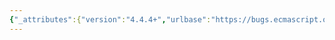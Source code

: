 ```yaml
---
{"_attributes":{"version":"4.4.4+","urlbase":"https://bugs.ecmascript.org/","maintainer":"dherman@mozilla.com"},"bug":{"bug_id":330,"creation_ts":"2012-04-03 10:03:00 -0700","short_desc":"ch15/15.9/15.9.3/S15.9.3.1_A5_T1 - T6 rely on some special Timezone such as GMT+8","delta_ts":"2013-02-20 12:24:08 -0800","product":"Test262","component":"ECMA-262 Tests","version":"unspecified","rep_platform":"All","op_sys":"All","bug_status":"CONFIRMED","priority":"Normal","bug_severity":"normal","everconfirmed":true,"reporter":{"uid":"utatane.tea","name":"Yusuke Suzuki"},"assigned_to":{"uid":"dfugate","name":"Dave Fugate"},"cc":["cf0hay","mstarzinger"],"long_desc":[{"commentid":855,"comment_count":0,"who":{"uid":"utatane.tea","name":"Yusuke Suzuki"},"bug_when":"2012-04-03 10:03:40 -0700","thetext":"Because ECMA262 5.1th section 15.9.3.1-10 `TimeClip(UTC(finalDate))`, [[PrimitiveValue]] of Date object created by Date Constructor relys on current Timezone.\n\nSo \nch15/15.9/15.9.3/S15.9.3.1_A5_T1\nch15/15.9/15.9.3/S15.9.3.1_A5_T2\nch15/15.9/15.9.3/S15.9.3.1_A5_T3\nch15/15.9/15.9.3/S15.9.3.1_A5_T4\nch15/15.9/15.9.3/S15.9.3.1_A5_T5\nch15/15.9/15.9.3/S15.9.3.1_A5_T6\ntest cases are failed at some Timezone which is not GMT+8 such as JST-9."},{"commentid":3194,"comment_count":1,"who":{"uid":"cf0hay","name":"Zoltán Halassy"},"bug_when":"2013-02-14 12:11:37 -0800","thetext":"Does the test probe for timezone handling/dst? If not, I think Date.UTC() would be a better choice.\n\nSome countries have predictable dst settings, others have government-made rules for it, which are not known for future dates without patches."},{"commentid":3198,"comment_count":2,"attachid":"26","who":{"uid":"utatane.tea","name":"Yusuke Suzuki"},"bug_when":"2013-02-15 09:06:43 -0800","thetext":"Created attachment 26\nrev1: Adjust to UTC8\n\nI've created patch to adjust Date result to UTC8.\nSince tested dates in these cases are not in range of DST, I think simple timezone shift code is enough for this."}],"attachment":[{"_attributes":{"isobsolete":"0","ispatch":"1"},"attachid":"26","date":"2013-02-15 09:06:00 -0800","delta_ts":"2013-02-15 09:06:43 -0800","desc":"rev1: Adjust to UTC8","filename":"adjust-to-utc8.patch","type":"text/plain","size":"17020","attacher":{"_attributes":{"name":"Yusuke Suzuki"},"_text":"utatane.tea"},"data":{"_attributes":{"encoding":"base64"},"_text":"ZGlmZiAtLWdpdCBhL3Rlc3QvaGFybmVzcy9zdGEuanMgYi90ZXN0L2hhcm5lc3Mvc3RhLmpzCi0t\nLSBhL3Rlc3QvaGFybmVzcy9zdGEuanMKKysrIGIvdGVzdC9oYXJuZXNzL3N0YS5qcwpAQCAtMTEx\nLDE2ICsxMTEsMjIgQEAgZnVuY3Rpb24gZm5TdXBwb3J0c1N0cmljdCgpIHsKICAgICAgICAgZXZh\nbCgnd2l0aCAoe30pIHt9Jyk7DQogICAgICAgICByZXR1cm4gZmFsc2U7DQogICAgIH0gY2F0Y2gg\nKGUpIHsNCiAgICAgICAgIHJldHVybiB0cnVlOw0KICAgICB9DQogfQ0KIA0KIC8vLS0tLS0tLS0t\nLS0tLS0tLS0tLS0tLS0tLS0tLS0tLS0tLS0tLS0tLS0tLS0tLS0tLS0tLS0tLS0tLS0tLS0tLS0t\nLS0tLS0tLS0tLS0NCitmdW5jdGlvbiBhZGp1c3RUb1VUQzgodmFsdWUpIHsNCisgIHZhciBvZmZz\nZXQgPSAoKC0obmV3IERhdGUoKSkuZ2V0VGltZXpvbmVPZmZzZXQoKSkgKyA4ICogNjApICogNjAg\nKiAxMDAwOw0KKyAgcmV0dXJuIG9mZnNldCArIHZhbHVlOw0KK30NCisNCisvLy0tLS0tLS0tLS0t\nLS0tLS0tLS0tLS0tLS0tLS0tLS0tLS0tLS0tLS0tLS0tLS0tLS0tLS0tLS0tLS0tLS0tLS0tLS0t\nLS0tLS0tLS0tDQogLy9WZXJpZnkgYWxsIGF0dHJpYnV0ZXMgc3BlY2lmaWVkIGRhdGEgcHJvcGVy\ndHkgb2YgZ2l2ZW4gb2JqZWN0Og0KIC8vdmFsdWUsIHdyaXRhYmxlLCBlbnVtZXJhYmxlLCBjb25m\naWd1cmFibGUNCiAvL0lmIGFsbCBhdHRyaWJ1dGUgdmFsdWVzIGFyZSBleHBlY3RlZCwgcmV0dXJu\nIHRydWUsIG90aGVyd2lzZSwgcmV0dXJuIGZhbHNlDQogZnVuY3Rpb24gZGF0YVByb3BlcnR5QXR0\ncmlidXRlc0FyZUNvcnJlY3Qob2JqLA0KICAgICAgICAgICAgICAgICAgICAgICAgICAgICAgICAg\nICAgICAgICAgIG5hbWUsDQogICAgICAgICAgICAgICAgICAgICAgICAgICAgICAgICAgICAgICAg\nICAgdmFsdWUsDQogICAgICAgICAgICAgICAgICAgICAgICAgICAgICAgICAgICAgICAgICAgd3Jp\ndGFibGUsDQogICAgICAgICAgICAgICAgICAgICAgICAgICAgICAgICAgICAgICAgICAgZW51bWVy\nYWJsZSwNCmRpZmYgLS1naXQgYS90ZXN0L3N1aXRlL2NoMTUvMTUuOS8xNS45LjMvUzE1LjkuMy4x\nX0E1X1QxLmpzIGIvdGVzdC9zdWl0ZS9jaDE1LzE1LjkvMTUuOS4zL1MxNS45LjMuMV9BNV9UMS5q\ncwotLS0gYS90ZXN0L3N1aXRlL2NoMTUvMTUuOS8xNS45LjMvUzE1LjkuMy4xX0E1X1QxLmpzCisr\nKyBiL3Rlc3Qvc3VpdGUvY2gxNS8xNS45LzE1LjkuMy9TMTUuOS4zLjFfQTVfVDEuanMKQEAgLTE2\nLDU2ICsxNiw1NiBAQAogICogQGRlc2NyaXB0aW9uIDIgYXJndW1lbnRzLCAoeWVhciwgbW9udGgp\nCiAgKi8KIAogJElOQ0xVREUoImVudmlyb25tZW50LmpzIik7CiAkSU5DTFVERSgibnVtZXJpY19j\nb252ZXJzaW9uLmpzIik7CiAkSU5DTFVERSgiRGF0ZV9jb25zdGFudHMuanMiKTsKICRJTkNMVURF\nKCJEYXRlX2xpYnJhcnkuanMiKTsNCiANCi1pZiAoLTIyMTE2Mzg0MDAwMDAgIT09IG5ldyBEYXRl\nKDE4OTksIDExKS52YWx1ZU9mKCkpIHsKK2lmICgtMjIxMTYzODQwMDAwMCAhPT0gYWRqdXN0VG9V\nVEM4KG5ldyBEYXRlKDE4OTksIDExKS52YWx1ZU9mKCkpKSB7CiAgICRGQUlMKCIjMTogSW5jb3Jy\nZWN0IHZhbHVlIG9mIERhdGUiKTsKIH0NCiANCi1pZiAoLTIyMDg5NjAwMDAwMDAgIT09IG5ldyBE\nYXRlKDE4OTksIDEyKS52YWx1ZU9mKCkpIHsKK2lmICgtMjIwODk2MDAwMDAwMCAhPT0gYWRqdXN0\nVG9VVEM4KG5ldyBEYXRlKDE4OTksIDEyKS52YWx1ZU9mKCkpKSB7CiAgICRGQUlMKCIjMjogSW5j\nb3JyZWN0IHZhbHVlIG9mIERhdGUiKTsKIH0NCiANCi1pZiAoLTIyMDg5NjAwMDAwMDAgIT09IG5l\ndyBEYXRlKDE5MDAsIDApLnZhbHVlT2YoKSkgeworaWYgKC0yMjA4OTYwMDAwMDAwICE9PSBhZGp1\nc3RUb1VUQzgobmV3IERhdGUoMTkwMCwgMCkudmFsdWVPZigpKSkgewogICAkRkFJTCgiIzM6IElu\nY29ycmVjdCB2YWx1ZSBvZiBEYXRlIik7CiB9DQogDQotaWYgKC0yNjQ5NjAwMDAwICE9PSBuZXcg\nRGF0ZSgxOTY5LCAxMSkudmFsdWVPZigpKSB7CitpZiAoLTI2NDk2MDAwMDAgIT09IGFkanVzdFRv\nVVRDOChuZXcgRGF0ZSgxOTY5LCAxMSkudmFsdWVPZigpKSkgewogICAkRkFJTCgiIzQ6IEluY29y\ncmVjdCB2YWx1ZSBvZiBEYXRlIik7CiB9DQogDQotaWYgKDI4ODAwMDAwICE9PSBuZXcgRGF0ZSgx\nOTY5LCAxMikudmFsdWVPZigpKSB7CitpZiAoMjg4MDAwMDAgIT09IGFkanVzdFRvVVRDOChuZXcg\nRGF0ZSgxOTY5LCAxMikudmFsdWVPZigpKSkgewogICAkRkFJTCgiIzU6IEluY29ycmVjdCB2YWx1\nZSBvZiBEYXRlIik7CiB9DQogDQotaWYgKDI4ODAwMDAwICE9PSBuZXcgRGF0ZSgxOTcwLCAwKS52\nYWx1ZU9mKCkpIHsKK2lmICgyODgwMDAwMCAhPT0gYWRqdXN0VG9VVEM4KG5ldyBEYXRlKDE5NzAs\nIDApLnZhbHVlT2YoKSkpIHsKICAgJEZBSUwoIiM2OiBJbmNvcnJlY3QgdmFsdWUgb2YgRGF0ZSIp\nOwogfQ0KIA0KLWlmICg5NDQwMzUyMDAwMDAgIT09IG5ldyBEYXRlKDE5OTksIDExKS52YWx1ZU9m\nKCkpIHsKK2lmICg5NDQwMzUyMDAwMDAgIT09IGFkanVzdFRvVVRDOChuZXcgRGF0ZSgxOTk5LCAx\nMSkudmFsdWVPZigpKSkgewogICAkRkFJTCgiIzc6IEluY29ycmVjdCB2YWx1ZSBvZiBEYXRlIik7\nCiB9DQogDQotaWYgKDk0NjcxMzYwMDAwMCAhPT0gbmV3IERhdGUoMTk5OSwgMTIpLnZhbHVlT2Yo\nKSkgeworaWYgKDk0NjcxMzYwMDAwMCAhPT0gYWRqdXN0VG9VVEM4KG5ldyBEYXRlKDE5OTksIDEy\nKS52YWx1ZU9mKCkpKSB7CiAgICRGQUlMKCIjODogSW5jb3JyZWN0IHZhbHVlIG9mIERhdGUiKTsK\nIH0NCiANCi1pZiAoOTQ2NzEzNjAwMDAwICE9PSBuZXcgRGF0ZSgyMDAwLCAwKS52YWx1ZU9mKCkp\nIHsKK2lmICg5NDY3MTM2MDAwMDAgIT09IGFkanVzdFRvVVRDOChuZXcgRGF0ZSgyMDAwLCAwKS52\nYWx1ZU9mKCkpKSB7CiAgICRGQUlMKCIjOTogSW5jb3JyZWN0IHZhbHVlIG9mIERhdGUiKTsKIH0N\nCiANCi1pZiAoNDA5OTc5NTIwMDAwMCAhPT0gbmV3IERhdGUoMjA5OSwgMTEpLnZhbHVlT2YoKSkg\neworaWYgKDQwOTk3OTUyMDAwMDAgIT09IGFkanVzdFRvVVRDOChuZXcgRGF0ZSgyMDk5LCAxMSku\ndmFsdWVPZigpKSkgewogICAkRkFJTCgiIzEwOiBJbmNvcnJlY3QgdmFsdWUgb2YgRGF0ZSIpOwog\nfQ0KIA0KLWlmICg0MTAyNDczNjAwMDAwICE9PSBuZXcgRGF0ZSgyMDk5LCAxMikudmFsdWVPZigp\nKSB7CitpZiAoNDEwMjQ3MzYwMDAwMCAhPT0gYWRqdXN0VG9VVEM4KG5ldyBEYXRlKDIwOTksIDEy\nKS52YWx1ZU9mKCkpKSB7CiAgICRGQUlMKCIjMTE6IEluY29ycmVjdCB2YWx1ZSBvZiBEYXRlIik7\nCiB9DQogDQotaWYgKDQxMDI0NzM2MDAwMDAgIT09IG5ldyBEYXRlKDIxMDAsIDApLnZhbHVlT2Yo\nKSkgeworaWYgKDQxMDI0NzM2MDAwMDAgIT09IGFkanVzdFRvVVRDOChuZXcgRGF0ZSgyMTAwLCAw\nKS52YWx1ZU9mKCkpKSB7CiAgICRGQUlMKCIjMTI6IEluY29ycmVjdCB2YWx1ZSBvZiBEYXRlIik7\nCiB9CiAKZGlmZiAtLWdpdCBhL3Rlc3Qvc3VpdGUvY2gxNS8xNS45LzE1LjkuMy9TMTUuOS4zLjFf\nQTVfVDIuanMgYi90ZXN0L3N1aXRlL2NoMTUvMTUuOS8xNS45LjMvUzE1LjkuMy4xX0E1X1QyLmpz\nCi0tLSBhL3Rlc3Qvc3VpdGUvY2gxNS8xNS45LzE1LjkuMy9TMTUuOS4zLjFfQTVfVDIuanMKKysr\nIGIvdGVzdC9zdWl0ZS9jaDE1LzE1LjkvMTUuOS4zL1MxNS45LjMuMV9BNV9UMi5qcwpAQCAtMTYs\nNTYgKzE2LDU2IEBACiAgKiBAZGVzY3JpcHRpb24gMyBhcmd1bWVudHMsICh5ZWFyLCBtb250aCwg\nZGF0ZSkKICAqLwogCiAkSU5DTFVERSgiZW52aXJvbm1lbnQuanMiKTsKICRJTkNMVURFKCJudW1l\ncmljX2NvbnZlcnNpb24uanMiKTsKICRJTkNMVURFKCJEYXRlX2NvbnN0YW50cy5qcyIpOwogJElO\nQ0xVREUoIkRhdGVfbGlicmFyeS5qcyIpOw0KIA0KLWlmICgtMjIwOTA0NjQwMDAwMCAhPT0gbmV3\nIERhdGUoMTg5OSwgMTEsIDMxKS52YWx1ZU9mKCkpIHsKK2lmICgtMjIwOTA0NjQwMDAwMCAhPT0g\nYWRqdXN0VG9VVEM4KG5ldyBEYXRlKDE4OTksIDExLCAzMSkudmFsdWVPZigpKSkgewogICAkRkFJ\nTCgiIzE6IEluY29ycmVjdCB2YWx1ZSBvZiBEYXRlIik7CiB9DQogDQotaWYgKC0yMjA4OTYwMDAw\nMDAwICE9PSBuZXcgRGF0ZSgxODk5LCAxMiwgMSkudmFsdWVPZigpKSB7CitpZiAoLTIyMDg5NjAw\nMDAwMDAgIT09IGFkanVzdFRvVVRDOChuZXcgRGF0ZSgxODk5LCAxMiwgMSkudmFsdWVPZigpKSkg\newogICAkRkFJTCgiIzI6IEluY29ycmVjdCB2YWx1ZSBvZiBEYXRlIik7CiB9DQogDQotaWYgKC0y\nMjA4OTYwMDAwMDAwICE9PSBuZXcgRGF0ZSgxOTAwLCAwLCAxKS52YWx1ZU9mKCkpIHsKK2lmICgt\nMjIwODk2MDAwMDAwMCAhPT0gYWRqdXN0VG9VVEM4KG5ldyBEYXRlKDE5MDAsIDAsIDEpLnZhbHVl\nT2YoKSkpIHsKICAgJEZBSUwoIiMzOiBJbmNvcnJlY3QgdmFsdWUgb2YgRGF0ZSIpOwogfQ0KIA0K\nLWlmICgtNTc2MDAwMDAgIT09IG5ldyBEYXRlKDE5NjksIDExLCAzMSkudmFsdWVPZigpKSB7Citp\nZiAoLTU3NjAwMDAwICE9PSBhZGp1c3RUb1VUQzgobmV3IERhdGUoMTk2OSwgMTEsIDMxKS52YWx1\nZU9mKCkpKSB7CiAgICRGQUlMKCIjNDogSW5jb3JyZWN0IHZhbHVlIG9mIERhdGUiKTsKIH0NCiAN\nCi1pZiAoMjg4MDAwMDAgIT09IG5ldyBEYXRlKDE5NjksIDEyLCAxKS52YWx1ZU9mKCkpIHsKK2lm\nICgyODgwMDAwMCAhPT0gYWRqdXN0VG9VVEM4KG5ldyBEYXRlKDE5NjksIDEyLCAxKS52YWx1ZU9m\nKCkpKSB7CiAgICRGQUlMKCIjNTogSW5jb3JyZWN0IHZhbHVlIG9mIERhdGUiKTsKIH0NCiANCi1p\nZiAoMjg4MDAwMDAgIT09IG5ldyBEYXRlKDE5NzAsIDAsIDEpLnZhbHVlT2YoKSkgeworaWYgKDI4\nODAwMDAwICE9PSBhZGp1c3RUb1VUQzgobmV3IERhdGUoMTk3MCwgMCwgMSkudmFsdWVPZigpKSkg\newogICAkRkFJTCgiIzY6IEluY29ycmVjdCB2YWx1ZSBvZiBEYXRlIik7CiB9DQogDQotaWYgKDk0\nNjYyNzIwMDAwMCAhPT0gbmV3IERhdGUoMTk5OSwgMTEsIDMxKS52YWx1ZU9mKCkpIHsKK2lmICg5\nNDY2MjcyMDAwMDAgIT09IGFkanVzdFRvVVRDOChuZXcgRGF0ZSgxOTk5LCAxMSwgMzEpLnZhbHVl\nT2YoKSkpIHsKICAgJEZBSUwoIiM3OiBJbmNvcnJlY3QgdmFsdWUgb2YgRGF0ZSIpOwogfQ0KIA0K\nLWlmICg5NDY3MTM2MDAwMDAgIT09IG5ldyBEYXRlKDE5OTksIDEyLCAxKS52YWx1ZU9mKCkpIHsK\nK2lmICg5NDY3MTM2MDAwMDAgIT09IGFkanVzdFRvVVRDOChuZXcgRGF0ZSgxOTk5LCAxMiwgMSku\ndmFsdWVPZigpKSkgewogICAkRkFJTCgiIzg6IEluY29ycmVjdCB2YWx1ZSBvZiBEYXRlIik7CiB9\nDQogDQotaWYgKDk0NjcxMzYwMDAwMCAhPT0gbmV3IERhdGUoMjAwMCwgMCwgMSkudmFsdWVPZigp\nKSB7CitpZiAoOTQ2NzEzNjAwMDAwICE9PSBhZGp1c3RUb1VUQzgobmV3IERhdGUoMjAwMCwgMCwg\nMSkudmFsdWVPZigpKSkgewogICAkRkFJTCgiIzk6IEluY29ycmVjdCB2YWx1ZSBvZiBEYXRlIik7\nCiB9DQogDQotaWYgKDQxMDIzODcyMDAwMDAgIT09IG5ldyBEYXRlKDIwOTksIDExLCAzMSkudmFs\ndWVPZigpKSB7CitpZiAoNDEwMjM4NzIwMDAwMCAhPT0gYWRqdXN0VG9VVEM4KG5ldyBEYXRlKDIw\nOTksIDExLCAzMSkudmFsdWVPZigpKSkgewogICAkRkFJTCgiIzEwOiBJbmNvcnJlY3QgdmFsdWUg\nb2YgRGF0ZSIpOwogfQ0KIA0KLWlmICg0MTAyNDczNjAwMDAwICE9PSBuZXcgRGF0ZSgyMDk5LCAx\nMiwgMSkudmFsdWVPZigpKSB7CitpZiAoNDEwMjQ3MzYwMDAwMCAhPT0gYWRqdXN0VG9VVEM4KG5l\ndyBEYXRlKDIwOTksIDEyLCAxKS52YWx1ZU9mKCkpKSB7CiAgICRGQUlMKCIjMTE6IEluY29ycmVj\ndCB2YWx1ZSBvZiBEYXRlIik7CiB9DQogDQotaWYgKDQxMDI0NzM2MDAwMDAgIT09IG5ldyBEYXRl\nKDIxMDAsIDAsIDEpLnZhbHVlT2YoKSkgeworaWYgKDQxMDI0NzM2MDAwMDAgIT09IGFkanVzdFRv\nVVRDOChuZXcgRGF0ZSgyMTAwLCAwLCAxKS52YWx1ZU9mKCkpKSB7CiAgICRGQUlMKCIjMTI6IElu\nY29ycmVjdCB2YWx1ZSBvZiBEYXRlIik7CiB9CiAKZGlmZiAtLWdpdCBhL3Rlc3Qvc3VpdGUvY2gx\nNS8xNS45LzE1LjkuMy9TMTUuOS4zLjFfQTVfVDMuanMgYi90ZXN0L3N1aXRlL2NoMTUvMTUuOS8x\nNS45LjMvUzE1LjkuMy4xX0E1X1QzLmpzCi0tLSBhL3Rlc3Qvc3VpdGUvY2gxNS8xNS45LzE1Ljku\nMy9TMTUuOS4zLjFfQTVfVDMuanMKKysrIGIvdGVzdC9zdWl0ZS9jaDE1LzE1LjkvMTUuOS4zL1Mx\nNS45LjMuMV9BNV9UMy5qcwpAQCAtMTYsNTYgKzE2LDU2IEBACiAgKiBAZGVzY3JpcHRpb24gNCBh\ncmd1bWVudHMsICh5ZWFyLCBtb250aCwgZGF0ZSwgaG91cnMpCiAgKi8KIAogJElOQ0xVREUoImVu\ndmlyb25tZW50LmpzIik7CiAkSU5DTFVERSgibnVtZXJpY19jb252ZXJzaW9uLmpzIik7CiAkSU5D\nTFVERSgiRGF0ZV9jb25zdGFudHMuanMiKTsKICRJTkNMVURFKCJEYXRlX2xpYnJhcnkuanMiKTsN\nCiANCi1pZiAoLTIyMDg5NjM2MDAwMDAgIT09IG5ldyBEYXRlKDE4OTksIDExLCAzMSwgMjMpLnZh\nbHVlT2YoKSkgeworaWYgKC0yMjA4OTYzNjAwMDAwICE9PSBhZGp1c3RUb1VUQzgobmV3IERhdGUo\nMTg5OSwgMTEsIDMxLCAyMykudmFsdWVPZigpKSkgewogICAkRkFJTCgiIzE6IEluY29ycmVjdCB2\nYWx1ZSBvZiBEYXRlIik7CiB9DQogDQotaWYgKC0yMjA4OTYwMDAwMDAwICE9PSBuZXcgRGF0ZSgx\nODk5LCAxMiwgMSwgMCkudmFsdWVPZigpKSB7CitpZiAoLTIyMDg5NjAwMDAwMDAgIT09IGFkanVz\ndFRvVVRDOChuZXcgRGF0ZSgxODk5LCAxMiwgMSwgMCkudmFsdWVPZigpKSkgewogICAkRkFJTCgi\nIzI6IEluY29ycmVjdCB2YWx1ZSBvZiBEYXRlIik7CiB9DQogDQotaWYgKC0yMjA4OTYwMDAwMDAw\nICE9PSBuZXcgRGF0ZSgxOTAwLCAwLCAxLCAwKS52YWx1ZU9mKCkpIHsKK2lmICgtMjIwODk2MDAw\nMDAwMCAhPT0gYWRqdXN0VG9VVEM4KG5ldyBEYXRlKDE5MDAsIDAsIDEsIDApLnZhbHVlT2YoKSkp\nIHsKICAgJEZBSUwoIiMzOiBJbmNvcnJlY3QgdmFsdWUgb2YgRGF0ZSIpOwogfQ0KIA0KLWlmICgy\nNTIwMDAwMCAhPT0gbmV3IERhdGUoMTk2OSwgMTEsIDMxLCAyMykudmFsdWVPZigpKSB7CitpZiAo\nMjUyMDAwMDAgIT09IGFkanVzdFRvVVRDOChuZXcgRGF0ZSgxOTY5LCAxMSwgMzEsIDIzKS52YWx1\nZU9mKCkpKSB7CiAgICRGQUlMKCIjNDogSW5jb3JyZWN0IHZhbHVlIG9mIERhdGUiKTsKIH0NCiAN\nCi1pZiAoMjg4MDAwMDAgIT09IG5ldyBEYXRlKDE5NjksIDEyLCAxLCAwKS52YWx1ZU9mKCkpIHsK\nK2lmICgyODgwMDAwMCAhPT0gYWRqdXN0VG9VVEM4KG5ldyBEYXRlKDE5NjksIDEyLCAxLCAwKS52\nYWx1ZU9mKCkpKSB7CiAgICRGQUlMKCIjNTogSW5jb3JyZWN0IHZhbHVlIG9mIERhdGUiKTsKIH0N\nCiANCi1pZiAoMjg4MDAwMDAgIT09IG5ldyBEYXRlKDE5NzAsIDAsIDEsIDApLnZhbHVlT2YoKSkg\neworaWYgKDI4ODAwMDAwICE9PSBhZGp1c3RUb1VUQzgobmV3IERhdGUoMTk3MCwgMCwgMSwgMCku\ndmFsdWVPZigpKSkgewogICAkRkFJTCgiIzY6IEluY29ycmVjdCB2YWx1ZSBvZiBEYXRlIik7CiB9\nDQogDQotaWYgKDk0NjcxMDAwMDAwMCAhPT0gbmV3IERhdGUoMTk5OSwgMTEsIDMxLCAyMykudmFs\ndWVPZigpKSB7CitpZiAoOTQ2NzEwMDAwMDAwICE9PSBhZGp1c3RUb1VUQzgobmV3IERhdGUoMTk5\nOSwgMTEsIDMxLCAyMykudmFsdWVPZigpKSkgewogICAkRkFJTCgiIzc6IEluY29ycmVjdCB2YWx1\nZSBvZiBEYXRlIik7CiB9DQogDQotaWYgKDk0NjcxMzYwMDAwMCAhPT0gbmV3IERhdGUoMTk5OSwg\nMTIsIDEsIDApLnZhbHVlT2YoKSkgeworaWYgKDk0NjcxMzYwMDAwMCAhPT0gYWRqdXN0VG9VVEM4\nKG5ldyBEYXRlKDE5OTksIDEyLCAxLCAwKS52YWx1ZU9mKCkpKSB7CiAgICRGQUlMKCIjODogSW5j\nb3JyZWN0IHZhbHVlIG9mIERhdGUiKTsKIH0NCiANCi1pZiAoOTQ2NzEzNjAwMDAwICE9PSBuZXcg\nRGF0ZSgyMDAwLCAwLCAxLCAwKS52YWx1ZU9mKCkpIHsKK2lmICg5NDY3MTM2MDAwMDAgIT09IGFk\nanVzdFRvVVRDOChuZXcgRGF0ZSgyMDAwLCAwLCAxLCAwKS52YWx1ZU9mKCkpKSB7CiAgICRGQUlM\nKCIjOTogSW5jb3JyZWN0IHZhbHVlIG9mIERhdGUiKTsKIH0NCiANCi1pZiAoNDEwMjQ3MDAwMDAw\nMCAhPT0gbmV3IERhdGUoMjA5OSwgMTEsIDMxLCAyMykudmFsdWVPZigpKSB7CitpZiAoNDEwMjQ3\nMDAwMDAwMCAhPT0gYWRqdXN0VG9VVEM4KG5ldyBEYXRlKDIwOTksIDExLCAzMSwgMjMpLnZhbHVl\nT2YoKSkpIHsKICAgJEZBSUwoIiMxMDogSW5jb3JyZWN0IHZhbHVlIG9mIERhdGUiKTsKIH0NCiAN\nCi1pZiAoNDEwMjQ3MzYwMDAwMCAhPT0gbmV3IERhdGUoMjA5OSwgMTIsIDEsIDApLnZhbHVlT2Yo\nKSkgeworaWYgKDQxMDI0NzM2MDAwMDAgIT09IGFkanVzdFRvVVRDOChuZXcgRGF0ZSgyMDk5LCAx\nMiwgMSwgMCkudmFsdWVPZigpKSkgewogICAkRkFJTCgiIzExOiBJbmNvcnJlY3QgdmFsdWUgb2Yg\nRGF0ZSIpOwogfQ0KIA0KLWlmICg0MTAyNDczNjAwMDAwICE9PSBuZXcgRGF0ZSgyMTAwLCAwLCAx\nLCAwKS52YWx1ZU9mKCkpIHsKK2lmICg0MTAyNDczNjAwMDAwICE9PSBhZGp1c3RUb1VUQzgobmV3\nIERhdGUoMjEwMCwgMCwgMSwgMCkudmFsdWVPZigpKSkgewogICAkRkFJTCgiIzEyOiBJbmNvcnJl\nY3QgdmFsdWUgb2YgRGF0ZSIpOwogfQogCmRpZmYgLS1naXQgYS90ZXN0L3N1aXRlL2NoMTUvMTUu\nOS8xNS45LjMvUzE1LjkuMy4xX0E1X1Q0LmpzIGIvdGVzdC9zdWl0ZS9jaDE1LzE1LjkvMTUuOS4z\nL1MxNS45LjMuMV9BNV9UNC5qcwotLS0gYS90ZXN0L3N1aXRlL2NoMTUvMTUuOS8xNS45LjMvUzE1\nLjkuMy4xX0E1X1Q0LmpzCisrKyBiL3Rlc3Qvc3VpdGUvY2gxNS8xNS45LzE1LjkuMy9TMTUuOS4z\nLjFfQTVfVDQuanMKQEAgLTE2LDU2ICsxNiw1NiBAQAogICogQGRlc2NyaXB0aW9uIDUgYXJndW1l\nbnRzLCAoeWVhciwgbW9udGgsIGRhdGUsIGhvdXJzLCBtaW51dGVzKQogICovCiAKICRJTkNMVURF\nKCJlbnZpcm9ubWVudC5qcyIpOwogJElOQ0xVREUoIm51bWVyaWNfY29udmVyc2lvbi5qcyIpOwog\nJElOQ0xVREUoIkRhdGVfY29uc3RhbnRzLmpzIik7CiAkSU5DTFVERSgiRGF0ZV9saWJyYXJ5Lmpz\nIik7DQogDQotaWYgKC0yMjA4OTYwMDYwMDAwICE9PSBuZXcgRGF0ZSgxODk5LCAxMSwgMzEsIDIz\nLCA1OSkudmFsdWVPZigpKSB7CitpZiAoLTIyMDg5NjAwNjAwMDAgIT09IGFkanVzdFRvVVRDOChu\nZXcgRGF0ZSgxODk5LCAxMSwgMzEsIDIzLCA1OSkudmFsdWVPZigpKSkgewogICAkRkFJTCgiIzE6\nIEluY29ycmVjdCB2YWx1ZSBvZiBEYXRlIik7CiB9DQogDQotaWYgKC0yMjA4OTYwMDAwMDAwICE9\nPSBuZXcgRGF0ZSgxODk5LCAxMiwgMSwgMCwgMCkudmFsdWVPZigpKSB7CitpZiAoLTIyMDg5NjAw\nMDAwMDAgIT09IGFkanVzdFRvVVRDOChuZXcgRGF0ZSgxODk5LCAxMiwgMSwgMCwgMCkudmFsdWVP\nZigpKSkgewogICAkRkFJTCgiIzI6IEluY29ycmVjdCB2YWx1ZSBvZiBEYXRlIik7CiB9DQogDQot\naWYgKC0yMjA4OTYwMDAwMDAwICE9PSBuZXcgRGF0ZSgxOTAwLCAwLCAxLCAwLCAwKS52YWx1ZU9m\nKCkpIHsKK2lmICgtMjIwODk2MDAwMDAwMCAhPT0gYWRqdXN0VG9VVEM4KG5ldyBEYXRlKDE5MDAs\nIDAsIDEsIDAsIDApLnZhbHVlT2YoKSkpIHsKICAgJEZBSUwoIiMzOiBJbmNvcnJlY3QgdmFsdWUg\nb2YgRGF0ZSIpOwogfQ0KIA0KLWlmICgyODc0MDAwMCAhPT0gbmV3IERhdGUoMTk2OSwgMTEsIDMx\nLCAyMywgNTkpLnZhbHVlT2YoKSkgeworaWYgKDI4NzQwMDAwICE9PSBhZGp1c3RUb1VUQzgobmV3\nIERhdGUoMTk2OSwgMTEsIDMxLCAyMywgNTkpLnZhbHVlT2YoKSkpIHsKICAgJEZBSUwoIiM0OiBJ\nbmNvcnJlY3QgdmFsdWUgb2YgRGF0ZSIpOwogfQ0KIA0KLWlmICgyODgwMDAwMCAhPT0gbmV3IERh\ndGUoMTk2OSwgMTIsIDEsIDAsIDApLnZhbHVlT2YoKSkgeworaWYgKDI4ODAwMDAwICE9PSBhZGp1\nc3RUb1VUQzgobmV3IERhdGUoMTk2OSwgMTIsIDEsIDAsIDApLnZhbHVlT2YoKSkpIHsKICAgJEZB\nSUwoIiM1OiBJbmNvcnJlY3QgdmFsdWUgb2YgRGF0ZSIpOwogfQ0KIA0KLWlmICgyODgwMDAwMCAh\nPT0gbmV3IERhdGUoMTk3MCwgMCwgMSwgMCwgMCkudmFsdWVPZigpKSB7CitpZiAoMjg4MDAwMDAg\nIT09IGFkanVzdFRvVVRDOChuZXcgRGF0ZSgxOTcwLCAwLCAxLCAwLCAwKS52YWx1ZU9mKCkpKSB7\nCiAgICRGQUlMKCIjNjogSW5jb3JyZWN0IHZhbHVlIG9mIERhdGUiKTsKIH0NCiANCi1pZiAoOTQ2\nNzEzNTQwMDAwICE9PSBuZXcgRGF0ZSgxOTk5LCAxMSwgMzEsIDIzLCA1OSkudmFsdWVPZigpKSB7\nCitpZiAoOTQ2NzEzNTQwMDAwICE9PSBhZGp1c3RUb1VUQzgobmV3IERhdGUoMTk5OSwgMTEsIDMx\nLCAyMywgNTkpLnZhbHVlT2YoKSkpIHsKICAgJEZBSUwoIiM3OiBJbmNvcnJlY3QgdmFsdWUgb2Yg\nRGF0ZSIpOwogfQ0KIA0KLWlmICg5NDY3MTM2MDAwMDAgIT09IG5ldyBEYXRlKDE5OTksIDEyLCAx\nLCAwLCAwKS52YWx1ZU9mKCkpIHsKK2lmICg5NDY3MTM2MDAwMDAgIT09IGFkanVzdFRvVVRDOChu\nZXcgRGF0ZSgxOTk5LCAxMiwgMSwgMCwgMCkudmFsdWVPZigpKSkgewogICAkRkFJTCgiIzg6IElu\nY29ycmVjdCB2YWx1ZSBvZiBEYXRlIik7CiB9DQogDQotaWYgKDk0NjcxMzYwMDAwMCAhPT0gbmV3\nIERhdGUoMjAwMCwgMCwgMSwgMCwgMCkudmFsdWVPZigpKSB7CitpZiAoOTQ2NzEzNjAwMDAwICE9\nPSBhZGp1c3RUb1VUQzgobmV3IERhdGUoMjAwMCwgMCwgMSwgMCwgMCkudmFsdWVPZigpKSkgewog\nICAkRkFJTCgiIzk6IEluY29ycmVjdCB2YWx1ZSBvZiBEYXRlIik7CiB9DQogDQotaWYgKDQxMDI0\nNzM1NDAwMDAgIT09IG5ldyBEYXRlKDIwOTksIDExLCAzMSwgMjMsIDU5KS52YWx1ZU9mKCkpIHsK\nK2lmICg0MTAyNDczNTQwMDAwICE9PSBhZGp1c3RUb1VUQzgobmV3IERhdGUoMjA5OSwgMTEsIDMx\nLCAyMywgNTkpLnZhbHVlT2YoKSkpIHsKICAgJEZBSUwoIiMxMDogSW5jb3JyZWN0IHZhbHVlIG9m\nIERhdGUiKTsKIH0NCiANCi1pZiAoNDEwMjQ3MzYwMDAwMCAhPT0gbmV3IERhdGUoMjA5OSwgMTIs\nIDEsIDAsIDApLnZhbHVlT2YoKSkgeworaWYgKDQxMDI0NzM2MDAwMDAgIT09IGFkanVzdFRvVVRD\nOChuZXcgRGF0ZSgyMDk5LCAxMiwgMSwgMCwgMCkudmFsdWVPZigpKSkgewogICAkRkFJTCgiIzEx\nOiBJbmNvcnJlY3QgdmFsdWUgb2YgRGF0ZSIpOwogfQ0KIA0KLWlmICg0MTAyNDczNjAwMDAwICE9\nPSBuZXcgRGF0ZSgyMTAwLCAwLCAxLCAwLCAwKS52YWx1ZU9mKCkpIHsKK2lmICg0MTAyNDczNjAw\nMDAwICE9PSBhZGp1c3RUb1VUQzgobmV3IERhdGUoMjEwMCwgMCwgMSwgMCwgMCkudmFsdWVPZigp\nKSkgewogICAkRkFJTCgiIzEyOiBJbmNvcnJlY3QgdmFsdWUgb2YgRGF0ZSIpOwogfQogCmRpZmYg\nLS1naXQgYS90ZXN0L3N1aXRlL2NoMTUvMTUuOS8xNS45LjMvUzE1LjkuMy4xX0E1X1Q1LmpzIGIv\ndGVzdC9zdWl0ZS9jaDE1LzE1LjkvMTUuOS4zL1MxNS45LjMuMV9BNV9UNS5qcwotLS0gYS90ZXN0\nL3N1aXRlL2NoMTUvMTUuOS8xNS45LjMvUzE1LjkuMy4xX0E1X1Q1LmpzCisrKyBiL3Rlc3Qvc3Vp\ndGUvY2gxNS8xNS45LzE1LjkuMy9TMTUuOS4zLjFfQTVfVDUuanMKQEAgLTE2LDU2ICsxNiw1NiBA\nQAogICogQGRlc2NyaXB0aW9uIDYgYXJndW1lbnRzLCAoeWVhciwgbW9udGgsIGRhdGUsIGhvdXJz\nLCBtaW51dGVzLCBzZWNvbmRzKQogICovCiAKICRJTkNMVURFKCJlbnZpcm9ubWVudC5qcyIpOwog\nJElOQ0xVREUoIm51bWVyaWNfY29udmVyc2lvbi5qcyIpOwogJElOQ0xVREUoIkRhdGVfY29uc3Rh\nbnRzLmpzIik7CiAkSU5DTFVERSgiRGF0ZV9saWJyYXJ5LmpzIik7DQogDQotaWYgKC0yMjA4OTYw\nMDAxMDAwICE9PSBuZXcgRGF0ZSgxODk5LCAxMSwgMzEsIDIzLCA1OSwgNTkpLnZhbHVlT2YoKSkg\neworaWYgKC0yMjA4OTYwMDAxMDAwICE9PSBhZGp1c3RUb1VUQzgobmV3IERhdGUoMTg5OSwgMTEs\nIDMxLCAyMywgNTksIDU5KS52YWx1ZU9mKCkpKSB7CiAgICRGQUlMKCIjMTogSW5jb3JyZWN0IHZh\nbHVlIG9mIERhdGUiKTsKIH0NCiANCi1pZiAoLTIyMDg5NjAwMDAwMDAgIT09IG5ldyBEYXRlKDE4\nOTksIDEyLCAxLCAwLCAwLCAwKS52YWx1ZU9mKCkpIHsKK2lmICgtMjIwODk2MDAwMDAwMCAhPT0g\nYWRqdXN0VG9VVEM4KG5ldyBEYXRlKDE4OTksIDEyLCAxLCAwLCAwLCAwKS52YWx1ZU9mKCkpKSB7\nCiAgICRGQUlMKCIjMjogSW5jb3JyZWN0IHZhbHVlIG9mIERhdGUiKTsKIH0NCiANCi1pZiAoLTIy\nMDg5NjAwMDAwMDAgIT09IG5ldyBEYXRlKDE5MDAsIDAsIDEsIDAsIDAsIDApLnZhbHVlT2YoKSkg\neworaWYgKC0yMjA4OTYwMDAwMDAwICE9PSBhZGp1c3RUb1VUQzgobmV3IERhdGUoMTkwMCwgMCwg\nMSwgMCwgMCwgMCkudmFsdWVPZigpKSkgewogICAkRkFJTCgiIzM6IEluY29ycmVjdCB2YWx1ZSBv\nZiBEYXRlIik7CiB9DQogDQotaWYgKDI4Nzk5MDAwICE9PSBuZXcgRGF0ZSgxOTY5LCAxMSwgMzEs\nIDIzLCA1OSwgNTkpLnZhbHVlT2YoKSkgeworaWYgKDI4Nzk5MDAwICE9PSBhZGp1c3RUb1VUQzgo\nbmV3IERhdGUoMTk2OSwgMTEsIDMxLCAyMywgNTksIDU5KS52YWx1ZU9mKCkpKSB7CiAgICRGQUlM\nKCIjNDogSW5jb3JyZWN0IHZhbHVlIG9mIERhdGUiKTsKIH0NCiANCi1pZiAoMjg4MDAwMDAgIT09\nIG5ldyBEYXRlKDE5NjksIDEyLCAxLCAwLCAwLCAwKS52YWx1ZU9mKCkpIHsKK2lmICgyODgwMDAw\nMCAhPT0gYWRqdXN0VG9VVEM4KG5ldyBEYXRlKDE5NjksIDEyLCAxLCAwLCAwLCAwKS52YWx1ZU9m\nKCkpKSB7CiAgICRGQUlMKCIjNTogSW5jb3JyZWN0IHZhbHVlIG9mIERhdGUiKTsKIH0NCiANCi1p\nZiAoMjg4MDAwMDAgIT09IG5ldyBEYXRlKDE5NzAsIDAsIDEsIDAsIDAsIDApLnZhbHVlT2YoKSkg\neworaWYgKDI4ODAwMDAwICE9PSBhZGp1c3RUb1VUQzgobmV3IERhdGUoMTk3MCwgMCwgMSwgMCwg\nMCwgMCkudmFsdWVPZigpKSkgewogICAkRkFJTCgiIzY6IEluY29ycmVjdCB2YWx1ZSBvZiBEYXRl\nIik7CiB9DQogDQotaWYgKDk0NjcxMzU5OTAwMCAhPT0gbmV3IERhdGUoMTk5OSwgMTEsIDMxLCAy\nMywgNTksIDU5KS52YWx1ZU9mKCkpIHsKK2lmICg5NDY3MTM1OTkwMDAgIT09IGFkanVzdFRvVVRD\nOChuZXcgRGF0ZSgxOTk5LCAxMSwgMzEsIDIzLCA1OSwgNTkpLnZhbHVlT2YoKSkpIHsKICAgJEZB\nSUwoIiM3OiBJbmNvcnJlY3QgdmFsdWUgb2YgRGF0ZSIpOwogfQ0KIA0KLWlmICg5NDY3MTM2MDAw\nMDAgIT09IG5ldyBEYXRlKDE5OTksIDEyLCAxLCAwLCAwLCAwKS52YWx1ZU9mKCkpIHsKK2lmICg5\nNDY3MTM2MDAwMDAgIT09IGFkanVzdFRvVVRDOChuZXcgRGF0ZSgxOTk5LCAxMiwgMSwgMCwgMCwg\nMCkudmFsdWVPZigpKSkgewogICAkRkFJTCgiIzg6IEluY29ycmVjdCB2YWx1ZSBvZiBEYXRlIik7\nCiB9DQogDQotaWYgKDk0NjcxMzYwMDAwMCAhPT0gbmV3IERhdGUoMjAwMCwgMCwgMSwgMCwgMCwg\nMCkudmFsdWVPZigpKSB7CitpZiAoOTQ2NzEzNjAwMDAwICE9PSBhZGp1c3RUb1VUQzgobmV3IERh\ndGUoMjAwMCwgMCwgMSwgMCwgMCwgMCkudmFsdWVPZigpKSkgewogICAkRkFJTCgiIzk6IEluY29y\ncmVjdCB2YWx1ZSBvZiBEYXRlIik7CiB9DQogDQotaWYgKDQxMDI0NzM1OTkwMDAgIT09IG5ldyBE\nYXRlKDIwOTksIDExLCAzMSwgMjMsIDU5LCA1OSkudmFsdWVPZigpKSB7CitpZiAoNDEwMjQ3MzU5\nOTAwMCAhPT0gYWRqdXN0VG9VVEM4KG5ldyBEYXRlKDIwOTksIDExLCAzMSwgMjMsIDU5LCA1OSku\ndmFsdWVPZigpKSkgewogICAkRkFJTCgiIzEwOiBJbmNvcnJlY3QgdmFsdWUgb2YgRGF0ZSIpOwog\nfQ0KIA0KLWlmICg0MTAyNDczNjAwMDAwICE9PSBuZXcgRGF0ZSgyMDk5LCAxMiwgMSwgMCwgMCwg\nMCkudmFsdWVPZigpKSB7CitpZiAoNDEwMjQ3MzYwMDAwMCAhPT0gYWRqdXN0VG9VVEM4KG5ldyBE\nYXRlKDIwOTksIDEyLCAxLCAwLCAwLCAwKS52YWx1ZU9mKCkpKSB7CiAgICRGQUlMKCIjMTE6IElu\nY29ycmVjdCB2YWx1ZSBvZiBEYXRlIik7CiB9DQogDQotaWYgKDQxMDI0NzM2MDAwMDAgIT09IG5l\ndyBEYXRlKDIxMDAsIDAsIDEsIDAsIDAsIDApLnZhbHVlT2YoKSkgeworaWYgKDQxMDI0NzM2MDAw\nMDAgIT09IGFkanVzdFRvVVRDOChuZXcgRGF0ZSgyMTAwLCAwLCAxLCAwLCAwLCAwKS52YWx1ZU9m\nKCkpKSB7CiAgICRGQUlMKCIjMTI6IEluY29ycmVjdCB2YWx1ZSBvZiBEYXRlIik7CiB9CiAKZGlm\nZiAtLWdpdCBhL3Rlc3Qvc3VpdGUvY2gxNS8xNS45LzE1LjkuMy9TMTUuOS4zLjFfQTVfVDYuanMg\nYi90ZXN0L3N1aXRlL2NoMTUvMTUuOS8xNS45LjMvUzE1LjkuMy4xX0E1X1Q2LmpzCi0tLSBhL3Rl\nc3Qvc3VpdGUvY2gxNS8xNS45LzE1LjkuMy9TMTUuOS4zLjFfQTVfVDYuanMKKysrIGIvdGVzdC9z\ndWl0ZS9jaDE1LzE1LjkvMTUuOS4zL1MxNS45LjMuMV9BNV9UNi5qcwpAQCAtMTYsNTYgKzE2LDU2\nIEBACiAgKiBAZGVzY3JpcHRpb24gNyBhcmd1bWVudHMsICh5ZWFyLCBtb250aCwgZGF0ZSwgaG91\ncnMsIG1pbnV0ZXMsIHNlY29uZHMsIG1zKQogICovCiAKICRJTkNMVURFKCJlbnZpcm9ubWVudC5q\ncyIpOwogJElOQ0xVREUoIm51bWVyaWNfY29udmVyc2lvbi5qcyIpOwogJElOQ0xVREUoIkRhdGVf\nY29uc3RhbnRzLmpzIik7CiAkSU5DTFVERSgiRGF0ZV9saWJyYXJ5LmpzIik7DQogDQotaWYgKC0y\nMjA4OTYwMDAwMDAxICE9PSBuZXcgRGF0ZSgxODk5LCAxMSwgMzEsIDIzLCA1OSwgNTksIDk5OSku\ndmFsdWVPZigpKSB7CitpZiAoLTIyMDg5NjAwMDAwMDEgIT09IGFkanVzdFRvVVRDOChuZXcgRGF0\nZSgxODk5LCAxMSwgMzEsIDIzLCA1OSwgNTksIDk5OSkudmFsdWVPZigpKSkgewogICAkRkFJTCgi\nIzE6IEluY29ycmVjdCB2YWx1ZSBvZiBEYXRlIik7CiB9DQogDQotaWYgKC0yMjA4OTYwMDAwMDAw\nICE9PSBuZXcgRGF0ZSgxODk5LCAxMiwgMSwgMCwgMCwgMCwgMCkudmFsdWVPZigpKSB7CitpZiAo\nLTIyMDg5NjAwMDAwMDAgIT09IGFkanVzdFRvVVRDOChuZXcgRGF0ZSgxODk5LCAxMiwgMSwgMCwg\nMCwgMCwgMCkudmFsdWVPZigpKSkgewogICAkRkFJTCgiIzI6IEluY29ycmVjdCB2YWx1ZSBvZiBE\nYXRlIik7CiB9DQogDQotaWYgKC0yMjA4OTYwMDAwMDAwICE9PSBuZXcgRGF0ZSgxOTAwLCAwLCAx\nLCAwLCAwLCAwLCAwKS52YWx1ZU9mKCkpIHsKK2lmICgtMjIwODk2MDAwMDAwMCAhPT0gYWRqdXN0\nVG9VVEM4KG5ldyBEYXRlKDE5MDAsIDAsIDEsIDAsIDAsIDAsIDApLnZhbHVlT2YoKSkpIHsKICAg\nJEZBSUwoIiMzOiBJbmNvcnJlY3QgdmFsdWUgb2YgRGF0ZSIpOwogfQ0KIA0KLWlmICgyODc5OTk5\nOSAhPT0gbmV3IERhdGUoMTk2OSwgMTEsIDMxLCAyMywgNTksIDU5LCA5OTkpLnZhbHVlT2YoKSkg\neworaWYgKDI4Nzk5OTk5ICE9PSBhZGp1c3RUb1VUQzgobmV3IERhdGUoMTk2OSwgMTEsIDMxLCAy\nMywgNTksIDU5LCA5OTkpLnZhbHVlT2YoKSkpIHsKICAgJEZBSUwoIiM0OiBJbmNvcnJlY3QgdmFs\ndWUgb2YgRGF0ZSIpOwogfQ0KIA0KLWlmICgyODgwMDAwMCAhPT0gbmV3IERhdGUoMTk2OSwgMTIs\nIDEsIDAsIDAsIDAsIDApLnZhbHVlT2YoKSkgeworaWYgKDI4ODAwMDAwICE9PSBhZGp1c3RUb1VU\nQzgobmV3IERhdGUoMTk2OSwgMTIsIDEsIDAsIDAsIDAsIDApLnZhbHVlT2YoKSkpIHsKICAgJEZB\nSUwoIiM1OiBJbmNvcnJlY3QgdmFsdWUgb2YgRGF0ZSIpOwogfQ0KIA0KLWlmICgyODgwMDAwMCAh\nPT0gbmV3IERhdGUoMTk3MCwgMCwgMSwgMCwgMCwgMCwgMCkudmFsdWVPZigpKSB7CitpZiAoMjg4\nMDAwMDAgIT09IGFkanVzdFRvVVRDOChuZXcgRGF0ZSgxOTcwLCAwLCAxLCAwLCAwLCAwLCAwKS52\nYWx1ZU9mKCkpKSB7CiAgICRGQUlMKCIjNjogSW5jb3JyZWN0IHZhbHVlIG9mIERhdGUiKTsKIH0N\nCiANCi1pZiAoOTQ2NzEzNTk5OTk5ICE9PSBuZXcgRGF0ZSgxOTk5LCAxMSwgMzEsIDIzLCA1OSwg\nNTksIDk5OSkudmFsdWVPZigpKSB7CitpZiAoOTQ2NzEzNTk5OTk5ICE9PSBhZGp1c3RUb1VUQzgo\nbmV3IERhdGUoMTk5OSwgMTEsIDMxLCAyMywgNTksIDU5LCA5OTkpLnZhbHVlT2YoKSkpIHsKICAg\nJEZBSUwoIiM3OiBJbmNvcnJlY3QgdmFsdWUgb2YgRGF0ZSIpOwogfQ0KIA0KLWlmICg5NDY3MTM2\nMDAwMDAgIT09IG5ldyBEYXRlKDE5OTksIDEyLCAxLCAwLCAwLCAwLCAwKS52YWx1ZU9mKCkpIHsK\nK2lmICg5NDY3MTM2MDAwMDAgIT09IGFkanVzdFRvVVRDOChuZXcgRGF0ZSgxOTk5LCAxMiwgMSwg\nMCwgMCwgMCwgMCkudmFsdWVPZigpKSkgewogICAkRkFJTCgiIzg6IEluY29ycmVjdCB2YWx1ZSBv\nZiBEYXRlIik7CiB9DQogDQotaWYgKDk0NjcxMzYwMDAwMCAhPT0gbmV3IERhdGUoMjAwMCwgMCwg\nMSwgMCwgMCwgMCwgMCkudmFsdWVPZigpKSB7CitpZiAoOTQ2NzEzNjAwMDAwICE9PSBhZGp1c3RU\nb1VUQzgobmV3IERhdGUoMjAwMCwgMCwgMSwgMCwgMCwgMCwgMCkudmFsdWVPZigpKSkgewogICAk\nRkFJTCgiIzk6IEluY29ycmVjdCB2YWx1ZSBvZiBEYXRlIik7CiB9DQogDQotaWYgKDQxMDI0NzM1\nOTk5OTkgIT09IG5ldyBEYXRlKDIwOTksIDExLCAzMSwgMjMsIDU5LCA1OSwgOTk5KS52YWx1ZU9m\nKCkpIHsKK2lmICg0MTAyNDczNTk5OTk5ICE9PSBhZGp1c3RUb1VUQzgobmV3IERhdGUoMjA5OSwg\nMTEsIDMxLCAyMywgNTksIDU5LCA5OTkpLnZhbHVlT2YoKSkpIHsKICAgJEZBSUwoIiMxMDogSW5j\nb3JyZWN0IHZhbHVlIG9mIERhdGUiKTsKIH0NCiANCi1pZiAoNDEwMjQ3MzYwMDAwMCAhPT0gbmV3\nIERhdGUoMjA5OSwgMTIsIDEsIDAsIDAsIDAsIDApLnZhbHVlT2YoKSkgeworaWYgKDQxMDI0NzM2\nMDAwMDAgIT09IGFkanVzdFRvVVRDOChuZXcgRGF0ZSgyMDk5LCAxMiwgMSwgMCwgMCwgMCwgMCku\ndmFsdWVPZigpKSkgewogICAkRkFJTCgiIzExOiBJbmNvcnJlY3QgdmFsdWUgb2YgRGF0ZSIpOwog\nfQ0KIA0KLWlmICg0MTAyNDczNjAwMDAwICE9PSBuZXcgRGF0ZSgyMTAwLCAwLCAxLCAwLCAwLCAw\nLCAwKS52YWx1ZU9mKCkpIHsKK2lmICg0MTAyNDczNjAwMDAwICE9PSBhZGp1c3RUb1VUQzgobmV3\nIERhdGUoMjEwMCwgMCwgMSwgMCwgMCwgMCwgMCkudmFsdWVPZigpKSkgewogICAkRkFJTCgiIzEy\nOiBJbmNvcnJlY3QgdmFsdWUgb2YgRGF0ZSIpOwogfQogCg==\n"}}]}}
---
```

